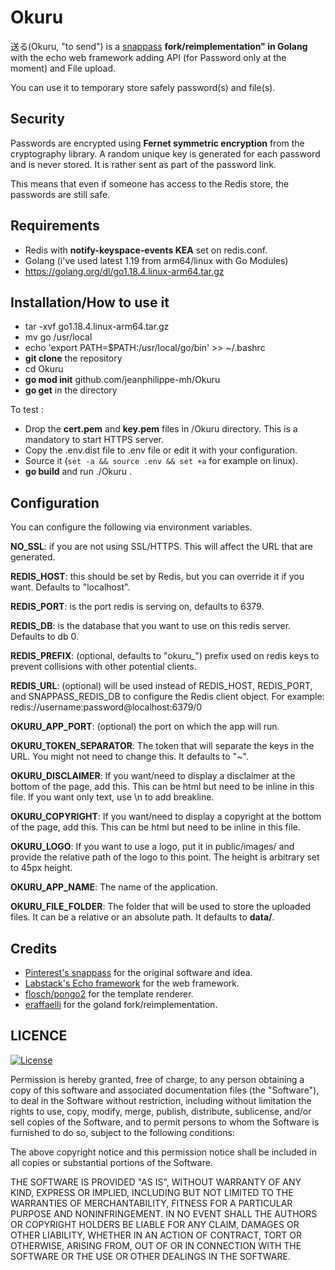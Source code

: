 # Okuru
送る(Okuru, "to send") is a [snappass](https://github.com/pinterest/snappass) **fork/reimplementation" in Golang** with the echo web framework adding API (for Password only at the moment) and File upload.

You can use it to temporary store safely password(s) and file(s).

## Security

Passwords are encrypted using **Fernet symmetric encryption** from the cryptography library. A random unique key is generated for each password and is never stored.
It is rather sent as part of the password link. 

This means that even if someone has access to the Redis store, the passwords are still safe.

## Requirements

* Redis with **notify-keyspace-events KEA** set on redis.conf.
* Golang (i've used latest 1.19 from arm64/linux with Go Modules)
* https://golang.org/dl/go1.18.4.linux-arm64.tar.gz

## Installation/How to use it

* tar -xvf go1.18.4.linux-arm64.tar.gz
* mv go /usr/local
* echo 'export PATH=$PATH:/usr/local/go/bin' >> ~/.bashrc
* **git clone** the repository
* cd Okuru
* **go mod init** github.com/jeanphilippe-mh/Okuru
* **go get** in the directory

To test :
* Drop the **cert.pem** and **key.pem** files in /Okuru directory. This is a mandatory to start HTTPS server.
* Copy the .env.dist file to .env file or edit it with your configuration. 
* Source it (``set -a && source .env && set +a`` for example on linux).
* **go build** and run ./Okuru .

## Configuration

You can configure the following via environment variables.

**NO_SSL**: if you are not using SSL/HTTPS. This will affect the URL that are generated.

**REDIS_HOST**: this should be set by Redis, but you can override it if you want. Defaults to "localhost".

**REDIS_PORT**: is the port redis is serving on, defaults to 6379.

**REDIS_DB**: is the database that you want to use on this redis server. Defaults to db 0.

**REDIS_PREFIX**: (optional, defaults to "okuru_") prefix used on redis keys to prevent collisions with other potential clients.

**REDIS_URL**: (optional) will be used instead of REDIS_HOST, REDIS_PORT, and SNAPPASS_REDIS_DB to configure the Redis client object. For example: redis://username:password@localhost:6379/0

**OKURU_APP_PORT**: (optional) the port on which the app will run.

**OKURU_TOKEN_SEPARATOR**: The token that will separate the keys in the URL. You might not need to change this. It defaults to "~".

**OKURU_DISCLAIMER**: If you want/need to display a disclaimer at the bottom of the page, add this. This can be html but need to be inline in this file. If you want only text, use \n to add breakline.

**OKURU_COPYRIGHT**: If you want/need to display a copyright at the bottom of the page, add this. This can be html but need to be inline in this file.

**OKURU_LOGO**: If you want to use a logo, put it in public/images/ and provide the relative path of the logo to this point. The height is arbitrary set to 45px height.

**OKURU_APP_NAME**: The name of the application.

**OKURU_FILE_FOLDER**: The folder that will be used to store the uploaded files. It can be a relative or an absolute path. It defaults to **data/**.

## Credits

* [Pinterest's snappass](https://github.com/pinterest/snappass) for the original software and idea.
* [Labstack's Echo framework](https://github.com/labstack/echo) for the web framework.
* [flosch/pongo2](https://github.com/flosch/pongo2) for the template renderer.
* [eraffaelli](https://github.com/eraffaelli/Okuru) for the goland fork/reimplementation.

## LICENCE

[![License](http://img.shields.io/badge/license-mit-blue.svg?style=flat-square)](https://raw.githubusercontent.com/labstack/echo/master/LICENSE)

Permission is hereby granted, free of charge, to any person obtaining a copy of this software and associated documentation files (the "Software"), to deal in the Software without restriction, including without limitation the rights to use, copy, modify, merge, publish, distribute, sublicense, and/or sell copies of the Software, and to permit persons to whom the Software is furnished to do so, subject to the following conditions:

The above copyright notice and this permission notice shall be included in all copies or substantial portions of the Software.

THE SOFTWARE IS PROVIDED "AS IS", WITHOUT WARRANTY OF ANY KIND, EXPRESS OR IMPLIED, INCLUDING BUT NOT LIMITED TO THE WARRANTIES OF MERCHANTABILITY, FITNESS FOR A PARTICULAR PURPOSE AND NONINFRINGEMENT. IN NO EVENT SHALL THE AUTHORS OR COPYRIGHT HOLDERS BE LIABLE FOR ANY CLAIM, DAMAGES OR OTHER LIABILITY, WHETHER IN AN ACTION OF CONTRACT, TORT OR OTHERWISE, ARISING FROM, OUT OF OR IN CONNECTION WITH THE SOFTWARE OR THE USE OR OTHER DEALINGS IN THE SOFTWARE.
